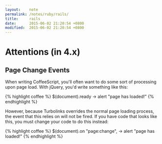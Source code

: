 ```yaml
---
layout:    note
permalink: /notes/ruby/rails/
title:     rails
date:      2015-06-02 21:20:54 +0800
modified:  2015-06-02 21:20:54 +0800
---
```


# Attentions (in 4.x)

<h2>Page Change Events <sup><a href='http://guides.rubyonrails.org/working_with_javascript_in_rails.html#page-change-events' target='_blank'><span class='am-icon-external-link'></span></a></sup></h2>

When writing CoffeeScript, you'll often want to do some sort of processing upon page load. With jQuery, you'd write something like this:

{% highlight coffee %}
$(document).ready ->
  alert "page has loaded!"
{% endhighlight %}

However, because Turbolinks overrides the normal page loading process, the event that this relies on will not be fired. If you have code that looks like this, you must change your code to do this instead:

{% highlight coffee %}
$(document).on "page:change", ->
  alert "page has loaded!"
{% endhighlight %}
